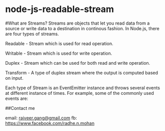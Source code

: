 # node-js-readable-stream


#What are Streams?
Streams are objects that let you read data from a source or write data to a destination in continous fashion. In Node.js, there are four types of streams.

Readable - Stream which is used for read operation.

Writable - Stream which is used for write operation.

Duplex - Stream which can be used for both read and write operation.

Transform - A type of duplex stream where the output is computed based on input.

Each type of Stream is an EventEmitter instance and throws several events at different instance of times. For example, some of the commonly used events are:


##Contact me

email: rajveer.gang@gmail.com
fb: https://www.facebook.com/radhe.n.mohan
